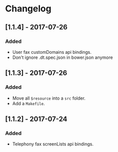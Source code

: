 # Changelog

## [1.1.4] - 2017-07-26
### Added
- User fax customDomains api bindings.
- Don't ignore .dt.spec.json in bower.json anymore

## [1.1.3] - 2017-07-26
### Added
- Move all `$resource` into a `src` folder.
- Add a `Makefile`.

## [1.1.2] - 2017-07-24
### Added
- Telephony fax screenLists api bindings.
